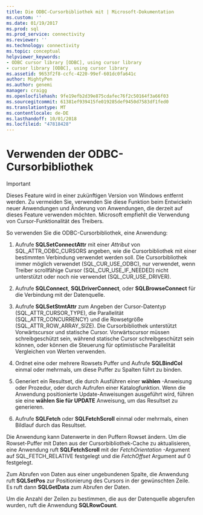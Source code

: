 ```yaml
---
title: Die ODBC-Cursorbibliothek mit | Microsoft-Dokumentation
ms.custom: ''
ms.date: 01/19/2017
ms.prod: sql
ms.prod_service: connectivity
ms.reviewer: ''
ms.technology: connectivity
ms.topic: conceptual
helpviewer_keywords:
- ODBC cursor library [ODBC], using cursor library
- cursor library [ODBC], using cursor library
ms.assetid: 9653f2f8-ccfc-4220-99ef-601dc0fa641c
author: MightyPen
ms.author: genemi
manager: craigg
ms.openlocfilehash: 9fe19efb2d39e875cdafec76f2c50164f3a66f03
ms.sourcegitcommit: 61381ef939415fe019285def9450d7583df1fed0
ms.translationtype: MT
ms.contentlocale: de-DE
ms.lasthandoff: 10/01/2018
ms.locfileid: "47818428"
---
```

# <a name="using-the-odbc-cursor-library"></a>Verwenden der ODBC-Cursorbibliothek
> [!IMPORTANT]  
>  Dieses Feature wird in einer zukünftigen Version von Windows entfernt werden. Zu vermeiden Sie, verwenden Sie diese Funktion beim Entwickeln neuer Anwendungen und Änderung von Anwendungen, die derzeit auf dieses Feature verwenden möchten. Microsoft empfiehlt die Verwendung von Cursor-Funktionalität des Treibers.  
  
 So verwenden Sie die ODBC-Cursorbibliothek, eine Anwendung:  
  
1.  Aufrufe **SQLSetConnectAttr** mit einer *Attribut* von SQL_ATTR_ODBC_CURSORS angeben, wie die Cursorbibliothek mit einer bestimmten Verbindung verwendet werden soll. Die Cursorbibliothek immer möglich verwendet (SQL_CUR_USE_ODBC), nur verwendet, wenn Treiber scrollfähige Cursor (SQL_CUR_USE_IF_NEEDED) nicht unterstützt oder noch nie verwendet (SQL_CUR_USE_DRIVER).  
  
2.  Aufrufe **SQLConnect**, **SQLDriverConnect**, oder **SQLBrowseConnect** für die Verbindung mit der Datenquelle.  
  
3.  Aufrufe **SQLSetStmtAttr** zum Angeben der Cursor-Datentyp (SQL_ATTR_CURSOR_TYPE), die Parallelität (SQL_ATTR_CONCURRENCY) und die Rowsetgröße (SQL_ATTR_ROW_ARRAY_SIZE). Die Cursorbibliothek unterstützt Vorwärtscursor und statische Cursor. Vorwärtscursor müssen schreibgeschützt sein, während statische Cursor schreibgeschützt sein können, oder können die Steuerung für optimistische Parallelität Vergleichen von Werten verwenden.  
  
4.  Ordnet eine oder mehrere Rowsets Puffer und Aufrufe **SQLBindCol** einmal oder mehrmals, um diese Puffer zu Spalten führt zu binden.  
  
5.  Generiert ein Resultset, die durch Ausführen einer **wählen** -Anweisung oder Prozedur, oder durch Aufrufen einer Katalogfunktion. Wenn die Anwendung positionierte Update-Anweisungen ausgeführt wird, führen sie eine **wählen Sie für UPDATE** Anweisung, um das Resultset zu generieren.  
  
6.  Aufrufe **SQLFetch** oder **SQLFetchScroll** einmal oder mehrmals, einen Bildlauf durch das Resultset.  
  
 Die Anwendung kann Datenwerte in den Puffern Rowset ändern. Um die Rowset-Puffer mit Daten aus der Cursorbibliothek-Cache zu aktualisieren, eine Anwendung ruft **SQLFetchScroll** mit der *FetchOrientation* -Argument auf SQL_FETCH_RELATIVE festgelegt und die  *FetchOffset* Argument auf 0 festgelegt.  
  
 Zum Abrufen von Daten aus einer ungebundenen Spalte, die Anwendung ruft **SQLSetPos** zur Positionierung des Cursors in der gewünschten Zeile. Es ruft dann **SQLGetData** zum Abrufen der Daten.  
  
 Um die Anzahl der Zeilen zu bestimmen, die aus der Datenquelle abgerufen wurden, ruft die Anwendung **SQLRowCount**.

